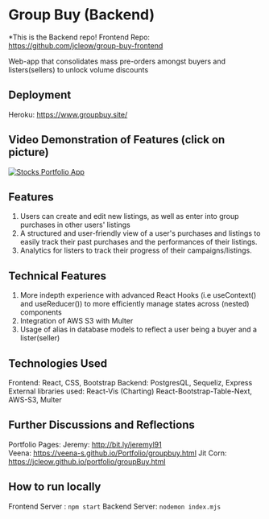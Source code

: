 # Group Buy (Backend)

\*This is the Backend repo!
Frontend Repo: https://github.com/jcleow/group-buy-frontend

Web-app that consolidates mass pre-orders amongst buyers and listers(sellers) to unlock volume discounts

## Deployment

Heroku: https://www.groupbuy.site/

## Video Demonstration of Features (click on picture)

[![Stocks Portfolio App](https://imgur.com/h23szWM.png)](https://youtu.be/HNKZnJUuFjI)

## Features

1. Users can create and edit new listings, as well as enter into group purchases in other users' listings
2. A structured and user-friendly view of a user's purchases and listings to easily track their past purchases and the performances of their listings.
3. Analytics for listers to track their progress of their campaigns/listings.

## Technical Features

1. More indepth experience with advanced React Hooks (i.e useContext() and useReducer()) to more efficiently manage states across (nested) components
2. Integration of AWS S3 with Multer
3. Usage of alias in database models to reflect a user being a buyer and a lister(seller)

## Technologies Used

Frontend: React, CSS, Bootstrap
Backend: PostgresQL, Sequeliz, Express
External libraries used: React-Vis (Charting) React-Bootstrap-Table-Next, AWS-S3, Multer

## Further Discussions and Reflections

Portfolio Pages:
Jeremy: http://bit.ly/jeremyl91  
Veena: https://veena-s.github.io/Portfolio/groupbuy.html
Jit Corn: https://jcleow.github.io/portfolio/groupBuy.html

## How to run locally

Frontend Server : `npm start`
Backend Server: `nodemon index.mjs`
